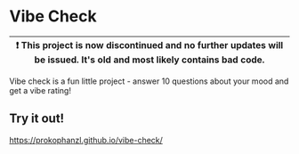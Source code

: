 # Vibe Check

| :exclamation: This project is now discontinued and no further updates will be issued. It's old and most likely contains bad code. |
| --------------------------------------------------------------------------------------------------------------------------------- |

Vibe check is a fun little project - answer 10 questions about your mood and get a vibe rating!

## Try it out!

https://prokophanzl.github.io/vibe-check/
